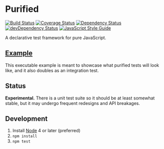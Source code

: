 # Purified
[![Build Status](https://travis-ci.org/nickmccurdy/purified.svg?branch=master)](https://travis-ci.org/nickmccurdy/purified)
[![Coverage Status](https://coveralls.io/repos/github/nickmccurdy/purified/badge.svg?branch=master)](https://coveralls.io/github/nickmccurdy/purified?branch=master)
[![Dependency Status](https://david-dm.org/nickmccurdy/purified.svg)](https://david-dm.org/nickmccurdy/purified)
[![devDependency Status](https://david-dm.org/nickmccurdy/purified/dev-status.svg)](https://david-dm.org/nickmccurdy/purified/?type=dev)
[![JavaScript Style Guide](https://img.shields.io/badge/code%20style-standard-brightgreen.svg)](http://standardjs.com/)

A declarative test framework for pure JavaScript.

## [Example](./src/example.js)
This executable example is meant to showcase what purified tests will look like, and it also doubles as an integration test.

## Status
__Experimental.__ There is a unit test suite so it should be at least somewhat stable, but it may undergo frequent redesigns and API breakages.

## Development
1. Install [Node](https://nodejs.org/en/download/) 4 or later (preferred)
2. `npm install`
3. `npm test`
